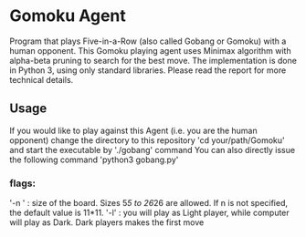 # Gomoku Agent
Program that plays Five-in-a-Row (also called Gobang or Gomoku) with a human opponent.
This Gomoku playing agent uses Minimax algorithm with alpha-beta pruning to search for the best move. The implementation is done in Python 3, using only standard libraries. Please read the report for more technical details.
## Usage
If you would like to play against this Agent (i.e. you are the human opponent) change the directory to this repository 'cd your/path/Gomoku' and start the executable by './gobang' command
You can also directly issue the following command 'python3 gobang.py'
### flags:
'-n <number>' : size of the board. Sizes 5*5 to 26*26 are allowed. If n is not specified, the default value is 11*11.
'-l' : you will play as Light player, while computer will play as Dark. Dark players makes the first move
